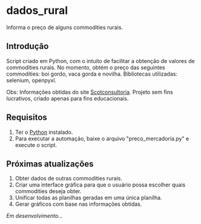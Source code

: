 # dados_rural
Informa o preço de alguns commodities rurais.

## Introdução

Script criado em Python, com o intuito de facilitar a obtenção de valores de commodities rurais. No momento, obtém o preço das seguintes commodities: boi gordo, vaca gorda e novilha. Bibliotecas utilizadas: selenium, openpyxl.

Obs: Informações obtidas do site [Scotconsultoria](https://www.scotconsultoria.com.br/). Projeto sem fins lucrativos, criado apenas para fins educacionais.

## Requisitos

1. Ter o [Python](https://www.python.org/) instalado.
2. Para executar a automação, baixe o arquivo "preco_mercadoria.py" e execute o script.

## Próximas atualizações

1. Obter dados de outras commodities rurais.
2. Criar uma interface gráfica para que o usuário possa escolher quais commodities deseja obter.
3. Unificar todas as planilhas geradas em uma única planilha.
4. Gerar gráficos com base nas informações obtidas.

*Em desenvolvimento...*
